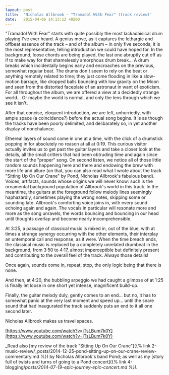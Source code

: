 ```yaml
---
layout: post
title:  'Nicholas Allbrook — "Tramadol With Fear" (track review)'
date:   2015-04-06 14:13:12 +0200
---
```


"Tramadol With Fear" starts with quite possibly the most lackadaisical drum playing I've ever heard. A genius move, as it captures the lethargic and offbeat essence of the track – and of the album – in only five seconds; it is the most representative, telling introduction we could have hoped for. In the background, loose chords are being played, the last one abruptly cut off as if to make way for that shamelessly amorphous drum break... A drum breaks which incidentally begins early and encroaches on the previous, somewhat regular beat. The drums don't seem to rely on the beat or anything remotely related to time; they just come flooding in like a slow-motion barrage, like dropped balls bouncing with low gravity on the Moon and seen from the distorted faceplate of an astronaut in want of exoticism. For all throughout the album, we are offered a view at a decidedly strange world... Or maybe the world is normal, and only the lens through which we see it isn't.

After that concise, eloquent introduction, we are left, unhurriedly, with ample space (a coincidence?) before the actual song begins. It is as though the tracks have been poorly delimited, and delibarately so, in yet another display of nonchalance.

Ethereal layers of sound come in one at a time, with the click of a drumstick popping in for absolutely no reason at all at 0:19. This curious visitor actually invites us to get past the guitar layers and take a closer look at the details, all the small critters that had been obtruding time and again since the start of the "proper" song. On second listen, we notice all of those little random sounds happening here and there and endowing the brew with more life and allure (on that, you can also read what I wrote about the track "Sitting Up On Our Crane" by Pond, Nicholas Allbrook's fabulous band). Voices, artifacts, sounds whose origins we will never know: such is the ornamental background population of Allbrook's world in this track. In the meantime, the guitars at the foreground follow melody lines seemingly haphazardly, sometimes playing the wrong notes, skipping some or sounding late. Allbrook's comforting voice joins in, with every sound echoing again and again. The vocals in particular will resonate more and more as the song unravels, the words bouncing and bouncing in our head until thoughts overlap and become nearly incomprehensible.

At 3:25, a passage of classical music is mixed in, out of the blue, with at times a strange synergy occurring with the other elements, their interplay an untemporal call and response, as it were. When the time breach ends, the classical music is replaced by a completely unrelated drumbeat in the background, from 3:50 to 4:17, almost imperceptible but definitely present and contributing to the overall feel of the track. Always those details!

Once again, sounds come in, repeat, stop, the only logic being that there is none.

And then, at 4:20, the bubbling arpeggio we had caught a glimpse of at 1:25 is finally let loose in one short yet intense, magnificent build-up.

Finally, the guitar melody duly, gently comes to an end... but no, it has to somewhat panic at the very last moment and speed up... until the snare sound that had inaugurated the track suddenly puts an end to it all one second later.

Nicholas Allbrook makes us travel spaces.

[https://www.youtube.com/watch?v=jTsLBum7k0Y](https://www.youtube.com/watch?v=jTsLBum7k0Y)

_Read also [my review of the track "Sitting Up On Our Crane"]({% link 2-music-review/_posts/2014-12-25-pond-sitting-up-on-our-crane-review-commentary.md %}) by Nicholas Allbrook's band Pond; as well as my [story full of twists and turns of going to a Pond concert]({% link 4-blogging/_posts/2014-07-19-epic-journey-epic-concert.md %})._